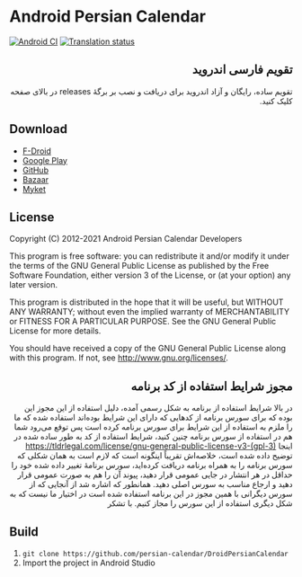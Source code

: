 # Android Persian Calendar

[![Android CI](https://github.com/persian-calendar/DroidPersianCalendar/actions/workflows/android.yml/badge.svg)](https://github.com/persian-calendar/DroidPersianCalendar/actions)
[![Translation status](https://hosted.weblate.org/widgets/persian-calendar/-/svg-badge.svg)](https://hosted.weblate.org/engage/persian-calendar/)

<div dir=rtl>

## تقویم فارسی اندروید

تقویم ساده، رایگان و آزاد اندروید
برای دریافت و نصب بر برگهٔ releases در بالای صفحه کلیک کنید.

</div>

## Download

- [F-Droid](https://f-droid.org/app/com.byagowi.persiancalendar)
- [Google Play](https://play.google.com/store/apps/details?id=com.byagowi.persiancalendar)
- [GitHub](https://github.com/persian-calendar/DroidPersianCalendar/releases/)
- [Bazaar](https://cafebazaar.ir/app/com.byagowi.persiancalendar)
- [Myket](https://myket.ir/app/com.byagowi.persiancalendar)

## License

Copyright (C) 2012-2021  Android Persian Calendar Developers

This program is free software: you can redistribute it and/or modify
it under the terms of the GNU General Public License as published by
the Free Software Foundation, either version 3 of the License, or
(at your option) any later version.

This program is distributed in the hope that it will be useful,
but WITHOUT ANY WARRANTY; without even the implied warranty of
MERCHANTABILITY or FITNESS FOR A PARTICULAR PURPOSE.  See the
GNU General Public License for more details.

You should have received a copy of the GNU General Public License
along with this program.  If not, see http://www.gnu.org/licenses/.

<div dir=rtl>

## مجوز شرایط استفاده از کد برنامه

در بالا شرایط استفاده از برنامه به شکل رسمی آمده، دلیل استفاده از این مجوز این بوده که برای سورس برنامه از کدهایی که دارای این شرایط بوده‌اند استفاده شده که ما را ملزم به استفاده از این شرایط برای سورس برنامه کرده است پس توقع می‌رود شما هم در استفاده از سورس برنامه چنین کنید، شرایط استفاده از کد به طور ساده شده در اینجا
https://tldrlegal.com/license/gnu-general-public-license-v3-(gpl-3)
توضیح داده شده است، خلاصه‌اش تقریباً اینگونه است که لازم است به همان شکلی که سورس برنامه را به همراه برنامه دریافت کرده‌اید، سورس برنامهٔ تغییر داده شده خود را حداقل در هر انتشار در جایی عمومی قرار دهید، پیوند آن را هم به صورت عمومی قرار دهید و ارجاع مناسب به سورس اصلی دهید. همانطور که اشاره شد از آنجایی که از سورس دیگرانی با همین مجوز در این برنامه استفاده شده است در اختیار ما نیست که به شکل دیگری استفاده از این سورس را مجاز کنیم. با تشکر
</div>

## Build

1. `git clone https://github.com/persian-calendar/DroidPersianCalendar`
1. Import the project in Android Studio

